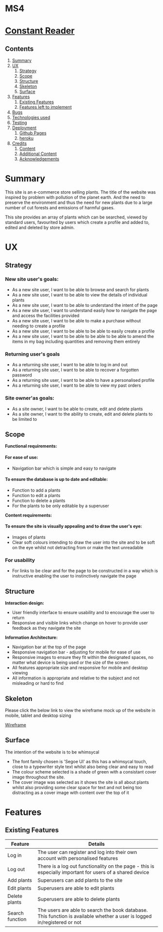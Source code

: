 # MS4

# [Constant Reader](https://github.com/petracili/MS4.git)

## Contents

1. [Summary](#summary)
1. [UX](#ux)
    1. [Strategy](#strategy)
    1. [Scope](#scope)
    1. [Structure](#structure)
    1. [Skeleton](#skeleton)
    1. [Surface](#surface)
1. [Features](#features)
    1. [Existing Features](#existing-features)
    1. [Features left to implement](#left-to)
1. [Bugs](#bugs)
1. [Technologies used](#tech)
1. [Testing](#testing)
1. [Deployment](#deployment)
    1. [Github Pages](#github)
    1. [heroku](#heroku)
1. [Credits](#credits)
    1. [Content](#content)
    1. [Additional Content](#add-cont)
    1. [Acknowledgements](#acks)


# <a name="summary"></a> Summary
This site is an e-commerce store selling plants. The title of the website was inspired by problem with pollution of the planet earth. And the need to preserve the environment and thus the need for new plants due to a large number of cut forests and emissions of harmful gases.

This site provides an array of plants which can be searched, viewed by standard users, favourited by users which create a profile and added to, edited and deleted by store admin.

# <a name="ux"></a> UX
## <a name="Strategy"></a> Strategy
### **New site user's goals:**
* As a new site user, I want to be able to browse and search for plants
* As a new site user, I want to be able to view the details of individual plants
* As a new site user, I want to be able to understand the intent of the page
* As a new site user, I want to understand easily how to navigate the page and access the facilities provided
* As a new site user, I want to be able to make a purchase without needing to create a profile
* As a new site user, I want to be able to be able to easily create a profile
* As a new site user, I want to be able to be able to be able to amend the items in my bag including quantities and removing them entirely

### **Returning user's goals**
* As a returning site user, I want to be able to log in and out
* As a returning site user, I want to be able to recover a forgotten password
* As a returning site user, I want to be able to have a personalised profile
* As a returning site user, I want to be able to view my past orders

### **Site owner'as goals:**
* As a site owner, I want to be able to create, edit and delete plants
* As a site owner, I want to the ability to create, edit and delete plants to be limited to 

## <a name="scope"></a> Scope
**Functional requirements:**
#### For ease of use:
* Navigation bar which is simple and easy to navigate

#### To ensure the database is up to date and editable:
* Function to add a plants
* Function to edit a plants
* Function to delete a plants
* For the plants to be only editable by a superuser

**Content requirements:**
#### To ensure the site is visually appealing and to draw the user's eye:
* Images of plants
* Clear soft colours intending to draw the user into the site and to be soft on the eye whilst not detracting from or make the text unreadable

### For usability
* For links to be clear and for the page to be constructed in a way which is instructive enabling the user to instinctively navigate the page

## <a name="structure"></a> Structure
**Interaction design:**
* User friendly interface to ensure usability and to encourage the user to return
* Responsive and visible links which change on hover to provide user feedback as they navigate the site

**Information Architecture:**
* Navigation bar at the top of the page
* Responsive navigation bar - adjusting for mobile for ease of use
* Responsive images to ensure they fit within the designated spaces, no matter what device is being used or the size of the screen
* All features appropriate size and responsive for mobile and desktop viewing
* All information is appropriate and relative to the subject and not misleading or hard to find

## <a name="skeleton"></a> Skeleton
Please click the below link to view the wireframe mock up of the website in mobile, tablet and desktop sizing

[Wireframe](/wireframe/)


## <a name="surface"></a> Surface
The intention of the website is to be whimsycal 

* The font family chosen is 'Segoe UI' as this has a whimsycal touch, close to a typewriter style text whilst also being clear and easy to read
* The colour scheme selected is a shade of green with a consistant cover image throughout the site.
* The cover image was selected as it shows the site is all about plants whilst also providing some clear space for text and not being too distracting as a cover image with content over the top of it

# <a name="features"></a> Features
## <a name="existing-features"></a> Existing Features
Feature | Details
--------|--------
Log in | The user can register and log into their own account with personalised features
Log out | There is a log out functionality on the page - this is especially important for users of a shared device
Add plants | Superusers can add plants to the site 
Edit plants | Superusers are able to edit plants
Delete plants | Superusers are able to delete plants
Search function | The users are able to search the book database. This function is available whether a user is logged in/registered or not
